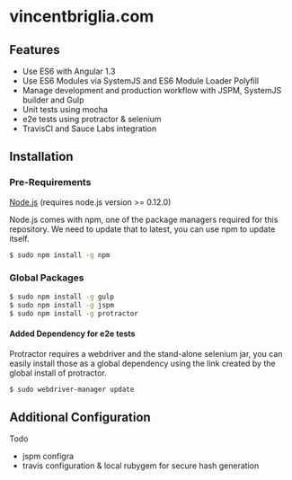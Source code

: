 vincentbriglia.com
======================

## Features

  * Use ES6 with Angular 1.3
  * Use ES6 Modules via SystemJS and ES6 Module Loader Polyfill
  * Manage development and production workflow with JSPM, SystemJS builder and Gulp
  * Unit tests using mocha
  * e2e tests using protractor & selenium
  * TravisCI and Sauce Labs integration
  
## Installation

### Pre-Requirements

[Node.js](http://nodejs.org/download/) (requires node.js version >= 0.12.0)

Node.js comes with npm, one of the package managers required for this repository. We need to update that to latest, you can use npm to update itself.

```bash
$ sudo npm install -g npm
```

### Global Packages

```bash
$ sudo npm install -g gulp
$ sudo npm install -g jspm
$ sudo npm install -g protractor

```

#### Added Dependency for e2e tests

Protractor requires a webdriver and the stand-alone selenium jar, you can easily  install those as a global dependency using the link created by the global install of protractor.

```bash
$ sudo webdriver-manager update

```

## Additional Configuration

Todo

  * jspm configra
  * travis configuration & local rubygem for secure hash generation

